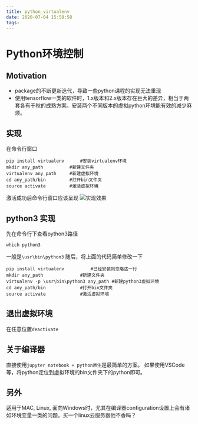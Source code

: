 ```yaml
---
title: python_virtualenv
date: 2020-07-04 15:58:58
tags:
---
```

# Python环境控制

## Motivation
  * package的不断更新迭代，导致一些python课程的实现无法重现
  * 使用tensorflow一类的软件时，1.x版本和2.x版本存在巨大的差异，相当于两套各有千秋的成熟方案。安装两个不同版本的虚拟python环境能有效的减少麻烦。
## 实现
在命令行窗口
```
pip install virtualenv		#安装virtualenv环境
mkdir any_path			#新建文件夹
virtualenv any_path		#新建虚拟环境
cd any_path/bin			#打开bin文件夹
source activate			#激活虚拟环境
```
激活成功后命令行窗口应该呈现
![实现效果](https://i.loli.net/2020/03/31/6xjWTI14GpyClVB.png)

## python3 实现
先在命令行下查看python3路径
```
which python3
```
一般是`\usr\bin\python3`
随后，将上面的代码简单修改一下
```
pip install virtualenv			#已经安装则忽略这一行
mkdir any_path				#新建文件夹
virtualenv -p \usr\bin\python3 any_path	#新建python3虚拟环境
cd any_path/bin				#打开bin文件夹
source activate				#激活虚拟环境
```

## 退出虚拟环境
在任意位置`deactivate`

## 关于编译器
直接使用`jupyter notebook + python原生`是最简单的方案。
如果使用VSCode等，将python定位到虚拟环境的bin文件夹下的python即可。

## 另外
适用于MAC, Linux, 面向Windows时，尤其在编译器configuration设置上会有诸如环境变量一类的问题。买一个linux云服务器他不香吗？
